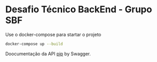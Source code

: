 # Desafio Técnico BackEnd - Grupo SBF

Use o docker-compose para startar o projeto
```bash
docker-compose up --build
```

Doocumentação da API [pip](http://localhost/api/documentation) by Swagger.

